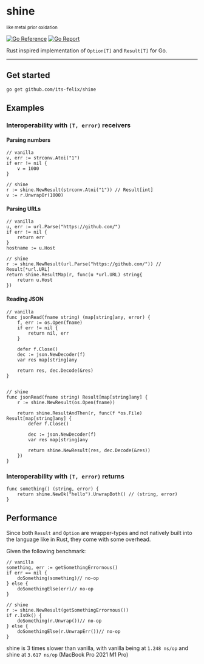 # shine
<small>like metal prior oxidation</small>

[![Go Reference](https://pkg.go.dev/badge/github.com/its-felix/shine.svg)](https://pkg.go.dev/github.com/its-felix/shine)
[![Go Report](https://goreportcard.com/badge/github.com/labstack/echo?style=flat-square)](https://goreportcard.com/report/github.com/its-felix/shine)

Rust inspired implementation of `Option[T]` and `Result[T]` for Go.


---

## Get started
`go get github.com/its-felix/shine`

## Examples
### Interoperability with `(T, error)` receivers
#### Parsing numbers
```golang
// vanilla
v, err := strconv.Atoi("1")
if err != nil {
	v = 1000
}

// shine
r := shine.NewResult(strconv.Atoi("1")) // Result[int]
v := r.UnwrapOr(1000)
```

#### Parsing URLs
```golang
// vanilla
u, err := url.Parse("https://github.com/")
if err != nil {
	return err
}
hostname := u.Host

// shine
r := shine.NewResult(url.Parse("https://github.com/")) // Result[*url.URL]
return shine.ResultMap(r, func(u *url.URL) string{
	return u.Host
})
```

#### Reading JSON
```golang
// vanilla
func jsonRead(fname string) (map[string]any, error) {
    f, err := os.Open(fname)
    if err != nil {
        return nil, err
    }
    
    defer f.Close()
    dec := json.NewDecoder(f)
    var res map[string]any
    
    return res, dec.Decode(&res)
}


// shine
func jsonRead(fname string) Result[map[string]any] {
    r := shine.NewResult(os.Open(fname))
    
    return shine.ResultAndThen(r, func(f *os.File) Result[map[string]any] {
        defer f.Close()
        
        dec := json.NewDecoder(f)
        var res map[string]any
        
        return shine.NewResult(res, dec.Decode(&res))
    })
}
```

### Interoperability with `(T, error)` returns
```golang
func something() (string, error) {
	return shine.NewOk("hello").UnwrapBoth() // (string, error)
}
```

## Performance
Since both `Result` and `Option` are wrapper-types and not natively built into the language like in Rust, they come with some overhead.

Given the following benchmark:
```golang
// vanilla
something, err := getSomethingErrornous()
if err == nil {
	doSomething(something)// no-op
} else {
	doSomethingElse(err)// no-op
}

// shine
r := shine.NewResult(getSomethingErrornous())
if r.IsOk() {
    doSomething(r.Unwrap())// no-op
} else {
    doSomethingElse(r.UnwrapErr())// no-op
}
```

shine is 3 times slower than vanilla, with vanilla being at `1.248 ns/op` and shine at `3.617 ns/op` (MacBook Pro 2021 M1 Pro)